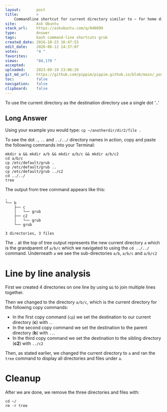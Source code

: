 ```yaml
---
layout:       post
title:        >
    Commandline shortcut for current directory similar to ~ for home directory?
site:         Ask Ubuntu
stack_url:    https://askubuntu.com/q/840899
type:         Answer
tags:         bash command-line shortcuts grub
created_date: 2016-10-23 16:47:53
edit_date:    2020-06-12 14:37:07
votes:        "4 "
favorites:    
views:        "84,170 "
accepted:     
uploaded:     2023-09-19 23:06:29
git_md_url:   https://github.com/pippim/pippim.github.io/blob/main/_posts/2016/2016-10-23-Commandline-shortcut-for-current-directory-similar-to-~-for-home-directory_.md
toc:          false
navigation:   false
clipboard:    false
---
```


To use the current directory as the destination directory use a single dot '**`.`**'

## Long Answer


Using your example you would type: `cp ~/anotherdir/dir2/file .`

To see the dot `.`, `..` and `../../` directory names in action, copy and paste the following commands into your Terminal:

``` 
mkdir a && mkdir a/b && mkdir a/b/c && mkdir a/b/c2
cd a/b/c
cp /etc/default/grub .
cp /etc/default/grub ..
cp /etc/default/grub ../c2
cd ../../
tree
```

The output from tree command appears like this:

``` 
.
└── b
    ├── c
    │   └── grub
    ├── c2
    │   └── grub
    └── grub

3 directories, 3 files
```

The `.` at the top of tree output represents the new current directory `a`  which is the grandparent of `a/b/c` which we navigated to using the `cd ../../` command. Underneath `a` we see the sub-directories `a/b`, `a/b/c` and `a/b/c2`

# Line by line analysis

First we created 4 directories on one line by using `&&` to join multiple lines together. 

Then we changed to the directory `a/b/c`, which is the current directory for the following copy commands:

 - In the first copy command (`cp`) we set the destination to our
   current directory (**c**) with `.`.
 - In the second copy command we set the destination to the parent
   directory (**b**) with `..`.
 - In the third copy command we set the destination to the sibling
   directory (**c2**) with `../c2`

Then, as stated earlier, we changed the current directory to `a` and ran the `tree` command to display all directories and files under `a`.

# Cleanup

After we are done, we remove the three directories and files with:

``` 
cd ~/
rm -r tree
```

